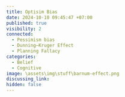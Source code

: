 ```yaml
---
title: Optisim Bias
date: 2024-10-10 09:45:47 +07:00
published: true
visibility: 2
connected:
  - Pessimism bias
  - Dunning–Kruger Effect
  - Planning Fallacy
categories:
  - Belief
  - Cognitive
image: \assets\img\stuff\barnum-effect.png
discussing_link: 
hidden: false
---
```


